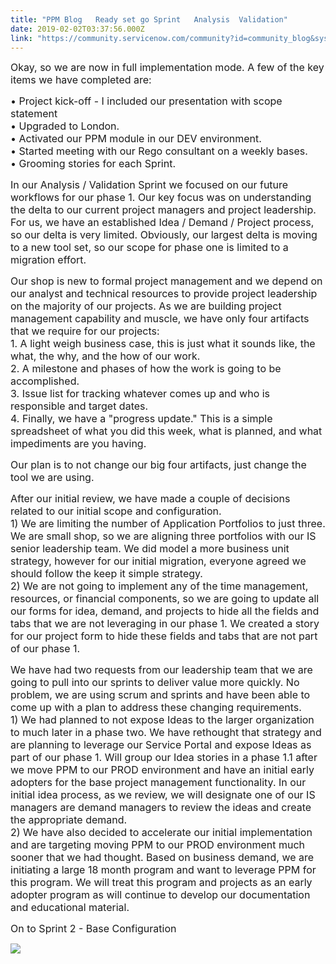 ```yaml
---
title: "PPM Blog   Ready set go Sprint   Analysis  Validation"
date: 2019-02-02T03:37:56.000Z
link: "https://community.servicenow.com/community?id=community_blog&sys_id=dce700fadb1f2700f21f5583ca96190f"
---
```

<p><span style="font-size: 12pt;">Okay, so we are now in full implementation mode. A few of the key items we have completed are:</span></p>
<p><span style="font-size: 12pt;">• Project kick-off - I included our presentation with scope statement</span><br /><span style="font-size: 12pt;"> • Upgraded to London.</span><br /><span style="font-size: 12pt;"> • Activated our PPM module in our DEV environment.</span><br /><span style="font-size: 12pt;"> • Started meeting with our Rego consultant on a weekly bases.</span><br /><span style="font-size: 12pt;"> • Grooming stories for each Sprint.</span></p>
<p><span style="font-size: 12pt;">In our Analysis / Validation Sprint we focused on our future workflows for our phase 1. Our key focus was on understanding the delta to our current project managers and project leadership. For us, we have an established Idea / Demand / Project process, so our delta is very limited. Obviously, our largest delta is moving to a new tool set, so our scope for phase one is limited to a migration effort.</span></p>
<p><span style="font-size: 12pt;">Our shop is new to formal project management and we depend on our analyst and technical resources to provide project leadership on the majority of our projects. As we are building project management capability and muscle, we have only four artifacts that we require for our projects: </span><br /><span style="font-size: 12pt;"> 1. A light weigh business case, this is just what it sounds like, the what, the why, and the how of our work. </span><br /><span style="font-size: 12pt;"> 2. A milestone and phases of how the work is going to be accomplished. </span><br /><span style="font-size: 12pt;"> 3. Issue list for tracking whatever comes up and who is responsible and target dates.</span><br /><span style="font-size: 12pt;"> 4. Finally, we have a &#34;progress update.&#34; This is a simple spreadsheet of what you did this week, what is planned, and what impediments are you having.</span></p>
<p><span style="font-size: 12pt;">Our plan is to not change our big four artifacts, just change the tool we are using.</span></p>
<p><span style="font-size: 12pt;">After our initial review, we have made a couple of decisions related to our initial scope and configuration.</span><br /><span style="font-size: 12pt;"> 1) We are limiting the number of Application Portfolios to just three. We are small shop, so we are aligning three portfolios with our IS senior leadership team. We did model a more business unit strategy, however for our initial migration, everyone agreed we should follow the keep it simple strategy.</span><br /><span style="font-size: 12pt;"> 2) We are not going to implement any of the time management, resources, or financial components, so we are going to update all our forms for idea, demand, and projects to hide all the fields and tabs that we are not leveraging in our phase 1. We created a story for our project form to hide these fields and tabs that are not part of our phase 1.</span></p>
<p><span style="font-size: 12pt;">We have had two requests from our leadership team that we are going to pull into our sprints to deliver value more quickly. No problem, we are using scrum and sprints and have been able to come up with a plan to address these changing requirements.</span><br /><span style="font-size: 12pt;"> 1) We had planned to not expose Ideas to the larger organization to much later in a phase two. We have rethought that strategy and are planning to leverage our Service Portal and expose Ideas as part of our phase 1. Will group our Idea stories in a phase 1.1 after we move PPM to our PROD environment and have an initial early adopters for the base project management functionality. In our initial idea process, as we review, we will designate one of our IS managers are demand managers to review the ideas and create the appropriate demand.</span><br /><span style="font-size: 12pt;"> 2) We have also decided to accelerate our initial implementation and are targeting moving PPM to our PROD environment much sooner that we had thought. Based on business demand, we are initiating a large 18 month program and want to leverage PPM for this program. We will treat this program and projects as an early adopter program as will continue to develop our documentation and educational material.</span></p>
<p><span style="font-size: 12pt;">On to Sprint 2 - Base Configuration</span></p>
<p><span style="font-size: 12pt;"><img src="b528c4bedb1f2700f21f5583ca96193b.iix" /></span></p>
<p> </p>